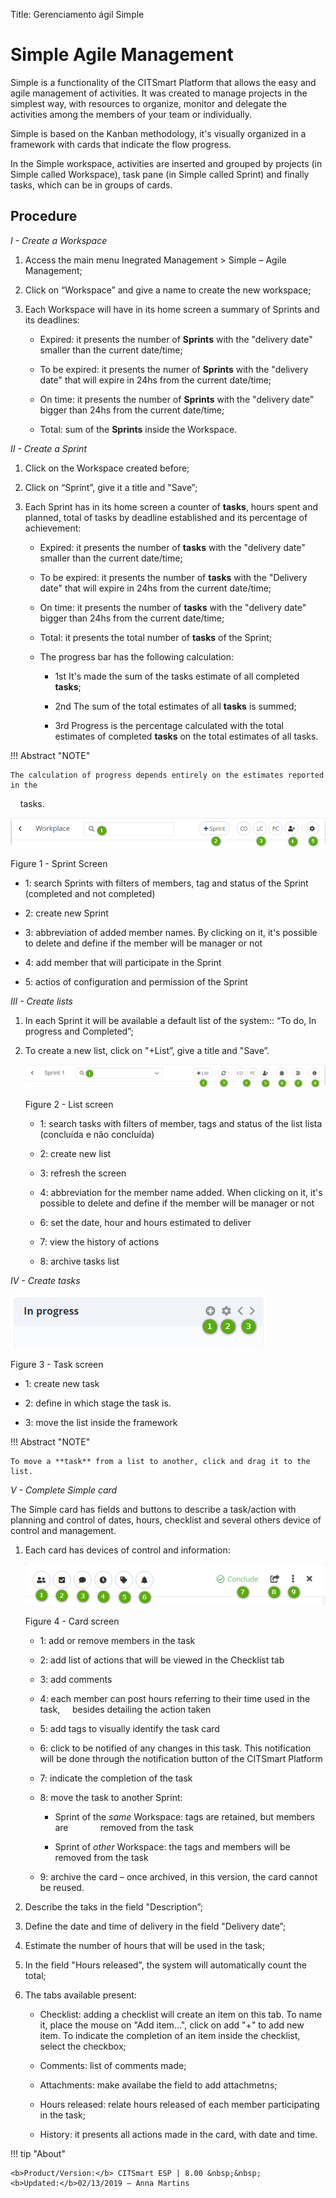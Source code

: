 Title: Gerenciamento ágil Simple

# Simple Agile Management


Simple is a functionality of the CITSmart Platform that allows the easy and agile
management of activities. It was created to manage projects in the simplest way,
with resources to organize, monitor and delegate the activities among the members
of your team or individually.

Simple is based on the Kanban methodology, it's visually organized in a framework
with cards that indicate the flow progress.

In the Simple workspace, activities are inserted and grouped by projects
(in Simple called Workspace), task pane (in Simple called Sprint) and finally
tasks, which can be in groups of cards.

Procedure
------------

*I - Create a Workspace*

1.  Access the main menu Inegrated Management \>
    Simple – Agile Management;

2.  Click on “Workspace” and give a name to create the new workspace;

3.  Each Workspace will have in its home screen a summary of Sprints and
    its deadlines:

    -   Expired: it presents the number of **Sprints** with the "delivery date"
    smaller than the current date/time;

    -   To be expired: it presents the numer of **Sprints** with the "delivery date"
    that will expire in 24hs from the current date/time;

    -   On time: it presents the number of **Sprints** with the "delivery date"
    bigger than 24hs from the current date/time;

    -   Total: sum of the **Sprints** inside the Workspace.


*II - Create a Sprint*

1.  Click on the Workspace created before;

2.  Click on “Sprint”, give it a title and "Save”;

3.  Each Sprint has in its home screen a counter of **tasks**, hours spent
    and planned, total of tasks by deadline established and its percentage of
    achievement:

    -   Expired: it presents the number of **tasks** with the "delivery date" smaller
    than the current date/time;

    -   To be expired: it presents the number of **tasks** with the "Delivery date"
    that will expire in 24hs from the current date/time;

    -   On time: it presents the number of **tasks** with the "delivery date" bigger
    than 24hs from the current date/time;

    -   Total: it presents the total number of **tasks** of the Sprint;

    -   The progress bar has the following calculation:

        -   1st It's made the sum of the tasks estimate of all completed **tasks**;

        -   2nd The sum of the total estimates of all **tasks** is summed;

        -   3rd Progress is the percentage calculated with the total estimates of 
            completed **tasks** on the total estimates of all tasks.

!!! Abstract "NOTE"

    The calculation of progress depends entirely on the estimates reported in the
    tasks.


![sprint screen](images/figure-1-simple.png)
    
Figure 1 - Sprint Screen


   -   1: search Sprints with filters of members, tag and status of the Sprint
    (completed and not completed)

   -   2: create new Sprint

   -   3: abbreviation of added member names. By clicking on it, it's possible to
    delete and define if the member will be manager or not

   -   4: add member that will participate in the Sprint

   -   5: actios of configuration and permission of the Sprint


*III - Create lists*

1.  In each Sprint it will be available a default list of the system:: “To
    do, In progress and Completed”;

2.  To create a new list, click on "+List”, give a title and "Save”.

    ![list screen](images/figure-2-simple.png)
    
    Figure 2 - List screen


    -   1: search tasks with filters of member, tags and status of the list lista
    (concluída e não concluída)

    -   2: create new list

    -   3: refresh the screen

    -   4: abbreviation for the member name added. When clicking on it, it's possible to
    delete and define if the member will be manager or not

    -   6: set the date, hour and hours estimated to deliver

    -   7: view the history of actions

    -   8: archive tasks list

*IV - Create tasks*

   ![task screen](images/figure-3-simple.png)
    
   Figure 3 - Task screen


   -   1: create new task

   -   2: define in which stage the task is.

   -   3: move the list inside the framework

!!! Abstract "NOTE"

    To move a **task** from a list to another, click and drag it to the list.

*V - Complete Simple card*

The Simple card has fields and buttons to describe a task/action with planning
and control of dates, hours, checklist and several others device of control
and management.

1.  Each card has devices of control and information:

     ![card screen](images/figure-4-simple.png)
    
      Figure 4 - Card screen


    -   1: add or remove members in the task

    -   2: add list of actions that will be viewed in the Checklist tab

    -   3: add comments

    -   4: each member can post hours referring to their time used in the task,
    besides detailing the action taken

    -   5: add tags to visually identify the task card

    -   6: click to be notified of any changes in this task. This notification will be
    done through the notification button of the CITSmart Platform

    -   7: indicate the completion of the task

    -   8: move the task to another Sprint:

        -   Sprint of the *same* Workspace: tags are retained, but members are
            removed from the task

        -   Sprint of *other* Workspace: the tags and members will be removed from the task

    -   9: archive the card – once archived, in this version, the card cannot be reused.

1.  Describe the taks in the field "Description”;

2.  Define the date and time of delivery in the field "Delivery date”;

3.  Estimate the number of hours that will be used in the task;

4.  In the field "Hours released", the system will automatically count the total;

5.  The tabs available present:

    -   Checklist: adding a checklist will create an item on this tab. To name it,
    place the mouse on "Add item...", click on add "+" to add new item. To indicate
    the completion of an item inside the checklist, select the checkbox;

    -   Comments: list of comments made;

    -   Attachments: make availabe the field to add attachmetns;

    -   Hours released: relate hours released of each member participating in the task;

    -   History: it presents all actions made in the card, with date and time.

!!! tip "About"

    <b>Product/Version:</b> CITSmart ESP | 8.00 &nbsp;&nbsp;
    <b>Updated:</b>02/13/2019 – Anna Martins

